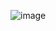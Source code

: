 
![image](https://user-images.githubusercontent.com/106756659/171656070-a4e17607-7f6b-41ba-861a-60a0c9937d14.png)
